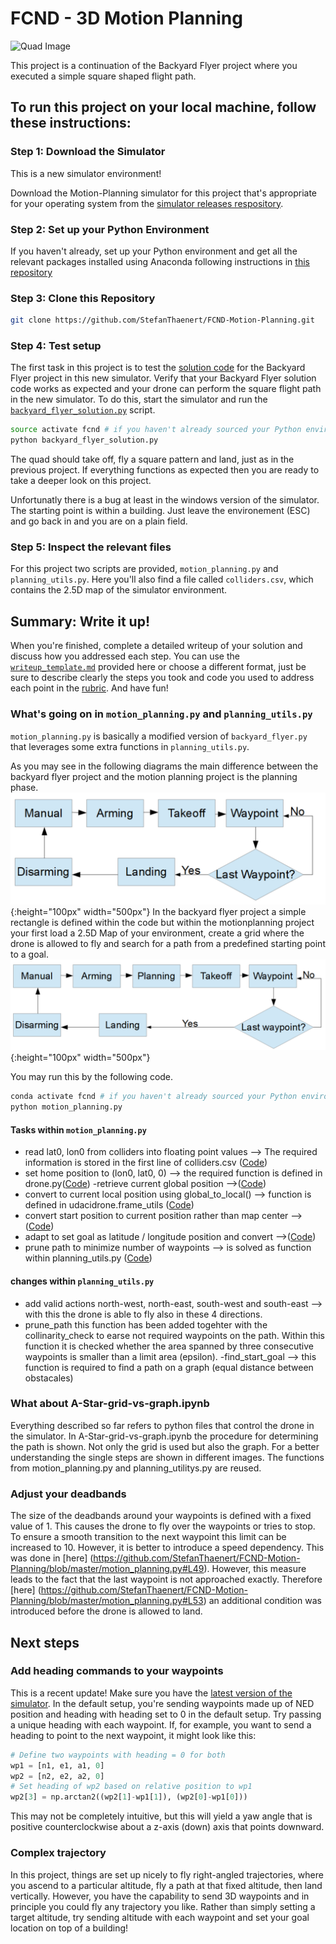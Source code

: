 # FCND - 3D Motion Planning
![Quad Image](./misc/enroute.png)


This project is a continuation of the Backyard Flyer project where you executed a simple square shaped flight path. 

## To run this project on your local machine, follow these instructions:
### Step 1: Download the Simulator
This is a new simulator environment!  

Download the Motion-Planning simulator for this project that's appropriate for your operating system from the [simulator releases respository](https://github.com/udacity/FCND-Simulator-Releases/releases).

### Step 2: Set up your Python Environment
If you haven't already, set up your Python environment and get all the relevant packages installed using Anaconda following instructions in [this repository](https://github.com/udacity/FCND-Term1-Starter-Kit)

### Step 3: Clone this Repository
```sh
git clone https://github.com/StefanThaenert/FCND-Motion-Planning.git
```
### Step 4: Test setup
The first task in this project is to test the [solution code](https://github.com/udacity/FCND-Motion-Planning/blob/master/backyard_flyer_solution.py) for the Backyard Flyer project in this new simulator. Verify that your Backyard Flyer solution code works as expected and your drone can perform the square flight path in the new simulator. To do this, start the simulator and run the [`backyard_flyer_solution.py`](https://github.com/udacity/FCND-Motion-Planning/blob/master/backyard_flyer_solution.py) script.

```sh
source activate fcnd # if you haven't already sourced your Python environment, do so now.
python backyard_flyer_solution.py
```
The quad should take off, fly a square pattern and land, just as in the previous project. If everything functions as expected then you are ready to take a deeper look on this project. 

Unfortunatly there is a bug at least in the windows version of the simulator. The starting point is within a building. Just leave the environement (ESC) and go back in and you are on a plain field. 

### Step 5: Inspect the relevant files
For this project two scripts are provided, `motion_planning.py` and `planning_utils.py`. Here you'll also find a file called `colliders.csv`, which contains the 2.5D map of the simulator environment. 

## Summary: Write it up!
When you're finished, complete a detailed writeup of your solution and discuss how you addressed each step. You can use the [`writeup_template.md`](./writeup_template.md) provided here or choose a different format, just be sure to describe clearly the steps you took and code you used to address each point in the [rubric](https://review.udacity.com/#!/rubrics/1534/view). And have fun!


### What's going on in  `motion_planning.py` and `planning_utils.py`

`motion_planning.py` is basically a modified version of `backyard_flyer.py` that leverages some extra functions in `planning_utils.py`. 

As you may see in the following diagrams the main difference between the backyard flyer project and the motion planning project is the planning phase.
![flow backyard Image](./misc/backyard_flyer_flow.png){:height="100px" width="500px"}
In the backyard flyer project a simple rectangle is defined within the code but within the motionplanning project your first load a 2.5D Map of your environment, create a grid where the drone is allowed to fly and search for a path from a predefined starting point to a goal.
![flow motion planning Image](./misc/motion_planning_flow.png){:height="100px" width="500px"}

You may run this by the following code.
 
```sh
conda activate fcnd # if you haven't already sourced your Python environment, do so now.
python motion_planning.py
```
#### Tasks within `motion_planning.py`
- read lat0, lon0 from colliders into floating point values
--> The required information is stored in the first line of colliders.csv ([Code](https://github.com/StefanThaenert/FCND-Motion-Planning/blob/master/motion_planning.py#L123))
- set home position to (lon0, lat0, 0)
--> the required function is defined in drone.py([Code](https://github.com/StefanThaenert/FCND-Motion-Planning/blob/master/motion_planning.py#L131))
-retrieve current global position
-->([Code](https://github.com/StefanThaenert/FCND-Motion-Planning/blob/master/motion_planning.py#L134))
- convert to current local position using global_to_local()
--> function is defined in udacidrone.frame_utils ([Code](https://github.com/StefanThaenert/FCND-Motion-Planning/blob/master/motion_planning.py#L137))
- convert start position to current position rather than map center
-->([Code](https://github.com/StefanThaenert/FCND-Motion-Planning/blob/master/motion_planning.py#L149))
- adapt to set goal as latitude / longitude position and convert
-->([Code](https://github.com/StefanThaenert/FCND-Motion-Planning/blob/master/motion_planning.py#L158))
- prune path to minimize number of waypoints
--> is solved as function within planning_utils.py ([Code](https://github.com/StefanThaenert/FCND-Motion-Planning/blob/master/planning_utils.py#L158))

#### changes within `planning_utils.py`
- add valid actions north-west, north-east, south-west and south-east --> with this the drone is able to fly also in these 4 directions. 
- prune_path this function has been added togehter with the collinarity_check to earse not required waypoints on the path. Within this function it is checked whether the area spanned by three consecutive waypoints is smaller than a limit area (epsilon). 
-find_start_goal --> this function is required to find a path on a graph (equal distance between obstacales)

### What about A-Star-grid-vs-graph.ipynb
Everything described so far refers to python files that control the drone in the simulator. In A-Star-grid-vs-graph.ipynb the procedure for determining the path is shown. Not only the grid is used but also the graph. For a better understanding the single steps are shown in different images. The functions from motion_planning.py and planning_utilitys.py are reused.

### Adjust your deadbands
The size of the deadbands around your waypoints is defined with a fixed value of 1. This causes the drone to fly over the waypoints or tries to stop. To ensure a smooth transition to the next waypoint this limit can be increased to 10. However, it is better to introduce a speed dependency. This was done in [here] (https://github.com/StefanThaenert/FCND-Motion-Planning/blob/master/motion_planning.py#L49). However, this measure leads to the fact that the last waypoint is not approached exactly. Therefore [here] (https://github.com/StefanThaenert/FCND-Motion-Planning/blob/master/motion_planning.py#L53) an additional condition was introduced before the drone is allowed to land.

## Next steps

### Add heading commands to your waypoints
This is a recent update! Make sure you have the [latest version of the simulator](https://github.com/udacity/FCND-Simulator-Releases/releases). In the default setup, you're sending waypoints made up of NED position and heading with heading set to 0 in the default setup. Try passing a unique heading with each waypoint. If, for example, you want to send a heading to point to the next waypoint, it might look like this:

```python
# Define two waypoints with heading = 0 for both
wp1 = [n1, e1, a1, 0]
wp2 = [n2, e2, a2, 0]
# Set heading of wp2 based on relative position to wp1
wp2[3] = np.arctan2((wp2[1]-wp1[1]), (wp2[0]-wp1[0]))
```

This may not be completely intuitive, but this will yield a yaw angle that is positive counterclockwise about a z-axis (down) axis that points downward.
### Complex trajectory 
In this project, things are set up nicely to fly right-angled trajectories, where you ascend to a particular altitude, fly a path at that fixed altitude, then land vertically. However, you have the capability to send 3D waypoints and in principle you could fly any trajectory you like. Rather than simply setting a target altitude, try sending altitude with each waypoint and set your goal location on top of a building!
